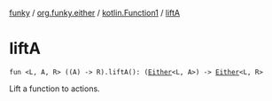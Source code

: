 [funky](../../index.md) / [org.funky.either](../index.md) / [kotlin.Function1](index.md) / [liftA](.)

# liftA

`fun <L, A, R> ((A) -> R).liftA(): (`[`Either`](../-either/index.md)`<L, A>) -> `[`Either`](../-either/index.md)`<L, R>`

Lift a function to actions.

